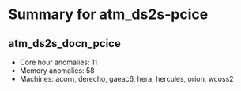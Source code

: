 # Summary for atm_ds2s-pcice

## atm_ds2s_docn_pcice
- Core hour anomalies: 11
- Memory anomalies: 58
- Machines: acorn, derecho, gaeac6, hera, hercules, orion, wcoss2


